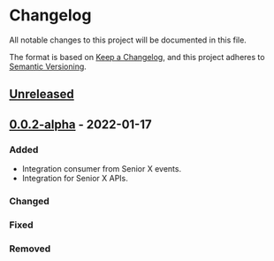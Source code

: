 # Changelog

All notable changes to this project will be documented in this file.

The format is based on [Keep a Changelog](https://keepachangelog.com/en/1.0.0/),
and this project adheres to [Semantic Versioning](https://semver.org/spec/v2.0.0.html).

## [Unreleased]

## [0.0.2-alpha] - 2022-01-17

### Added

-   Integration consumer from Senior X events.
-   Integration for Senior X APIs.

### Changed

### Fixed

### Removed

[Unreleased]: https://github.com/dev-senior-com-br/seniorx-http-camel-api/compare/0.0.2-alpha...HEAD

[0.0.2-alpha]: https://github.com/dev-senior-com-br/seniorx-http-camel-api/compare/78c20e8d08e60cdccb2fd65de9cae0d724611fd3...0.0.2-alpha
